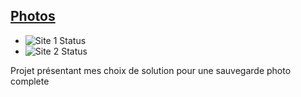 ## [Photos](https://kayoo123.github.io/photos/)

- ![Site 1 Status](https://github.com/kayoo123/photos/actions/workflows/check_website.yml/badge.svg?event=push)
- ![Site 2 Status](https://github.com/kayoo123/photos/actions/workflows/check_documentation.yml/badge.svg?event=push)

Projet présentant mes choix de solution pour une sauvegarde photo complete
